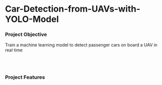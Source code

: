 # Car-Detection-from-UAVs-with-YOLO-Model

### Project Objective

Train a machine learning model to detect passenger cars on board a UAV in real time

<br><br>

### Project Features
